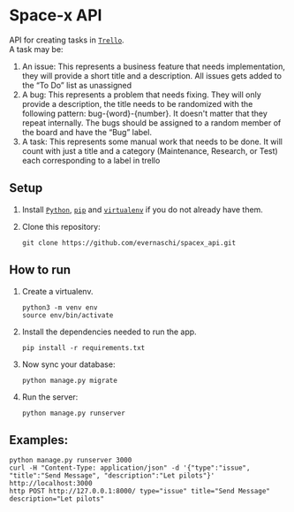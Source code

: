 
# Space-x API

API for creating tasks in [`Trello`][trello].  
A task may be:
1. An issue: This represents a business feature that needs implementation, they will provide a short title
and a description. All issues gets added to the “To Do” list as unassigned
1. A bug: This represents a problem that needs fixing. They will only provide a description, the title needs
to be randomized with the following pattern: bug-{word}-{number}. It doesn't matter that they repeat
internally. The bugs should be assigned to a random member of the board and have the “Bug” label.
1. A task: This represents some manual work that needs to be done. It will count with just a title and a
category (Maintenance, Research, or Test) each corresponding to a label in trello

## Setup

1. Install [`Python`][python_setup], [`pip`][pip_setup] and [`virtualenv`][venv_setup] if you do not already have them.

1. Clone this repository:

    ```
    git clone https://github.com/evernaschi/spacex_api.git
    ```

## How to run

1. Create a virtualenv.

    ```
    python3 -m venv env
    source env/bin/activate
    ```

1. Install the dependencies needed to run the app.

    ```
    pip install -r requirements.txt
    ```

1. Now sync your database:

    ```
    python manage.py migrate
    ```
 
1. Run the server:

    ```
    python manage.py runserver
    ```

## Examples:


    python manage.py runserver 3000
    curl -H "Content-Type: application/json" -d '{"type":"issue", "title":"Send Message", "description":"Let pilots"}' http://localhost:3000 
    http POST http://127.0.0.1:8000/ type="issue" title="Send Message" description="Let pilots"  


[trello]: https://trello.com/
[python_setup]: https://www.python.org/downloads/
[pip_setup]: https://pypi.org/project/pip/
[venv_setup]: https://pypi.org/project/virtualenv/
